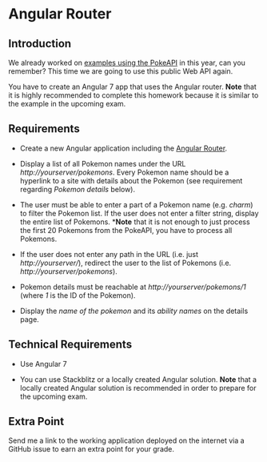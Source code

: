 # Angular Router

## Introduction

We already worked on [examples using the PokeAPI](https://github.com/rstropek/ts-angular-workshop/tree/master/rest-fundamentals/9040-pokelist) in this year, can you remember? This time we are going to use this public Web API again.

You have to create an Angular 7 app that uses the Angular router. **Note** that it is highly recommended to complete this homework because it is similar to the example in the upcoming exam.

## Requirements

* Create a new Angular application including the [Angular Router](https://rstropek.github.io/ts-angular-workshop/#/12/19).

* Display a list of all Pokemon names under the URL *http://yourserver/pokemons*. Every Pokemon name should be a hyperlink to a site with details about the Pokemon (see requirement regarding *Pokemon details* below).

* The user must be able to enter a part of a Pokemon name (e.g. *charm*) to filter the Pokemon list. If the user does not enter a filter string, display the entire list of Pokemons. ***Note** that it is not enough to just process the first 20 Pokemons from the PokeAPI, you have to process all Pokemons.

* If the user does not enter any path in the URL (i.e. just *http://yourserver/*), redirect the user to the list of Pokemons (i.e. *http://yourserver/pokemons*).

* Pokemon details must be reachable at *http://yourserver/pokemons/1* (where *1* is the ID of the Pokemon).

* Display the *name of the pokemon* and its *ability names* on the details page.

## Technical Requirements

* Use Angular 7

* You can use Stackblitz or a locally created Angular solution. **Note** that a locally created Angular solution is recommended in order to prepare for the upcoming exam.

## Extra Point

Send me a link to the working application deployed on the internet via a GitHub issue to earn an extra point for your grade.
